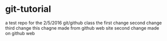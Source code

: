 # git-tutorial
a test repo for the 2/5/2016 git/github class
the first change
second change
third change
this chagne made from github web site
second change made on github web

